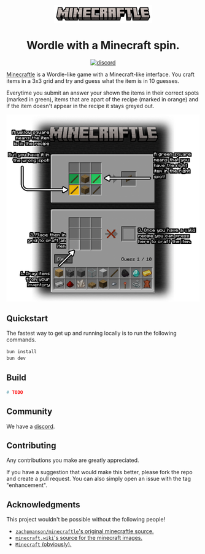 <div align="center">
  <a href="https://minecraftle2.vercel.app">
    <img src="./src/assets/logo.png" style="width: 256px">
  </a>

  <h1>
    Wordle with a Minecraft spin.
  </h1>

[![discord](https://img.shields.io/discord/1260530089532325909?label=discord)](https://discord.gg/5BJpzEmk)

</div>

[Minecraftle](https://minecraftle2.vercel.app) is a Wordle-like game with a Minecraft-like interface. You craft items in a 3x3 grid and try and guess what the item is in 10 guesses. 

Everytime you submit an answer your shown the items in their correct spots (marked in green), items that are apart of the recipe (marked in orange) and if the item doesn't appear in the recipe it stays greyed out.

<p align="center">
  <img src="./src/assets/hero-image.png">
</p>

## Quickstart

The fastest way to get up and running locally is to run the following commands.

```sh
bun install
bun dev
```

## Build

```sh
# TODO
```

## Community

We have a [discord](https://discord.gg/5BJpzEmk).

## Contributing

Any contributions you make are greatly appreciated.

If you have a suggestion that would make this better, please fork the repo and create a pull request. You can also simply open an issue with the tag "enhancement".

## Acknowledgments

This project wouldn't be possible without the following people!

* [`zachpmanson/minecraftle`'s original minecraftle source.](https://github.com/zachpmanson/minecraftle)
* [`minecraft.wiki`'s source for the minecraft images.](https://minecraft.wiki)
* [`Minecraft` (obviously).](https://minecraft.net)